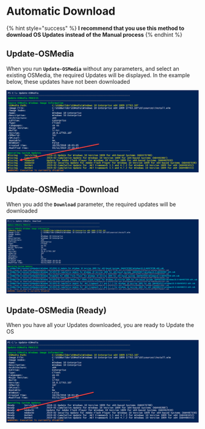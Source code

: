# Automatic Download

{% hint style="success" %}
**I recommend that you use this method to download OS Updates instead of the Manual process**
{% endhint %}

## Update-OSMedia

When you run **`Update-OSMedia`** without any parameters, and select an existing OSMedia, the required Updates will be displayed.  In the example below, these updates have not been downloaded

![](../../../../.gitbook/assets/image%20%2847%29.png)

## Update-OSMedia -Download

When you add the **`Download`** parameter, the required updates will be downloaded 

![](../../../../.gitbook/assets/image%20%28118%29.png)

## Update-OSMedia \(Ready\)

When you have all your Updates downloaded, you are ready to Update the OS

![](../../../../.gitbook/assets/image%20%28103%29.png)



